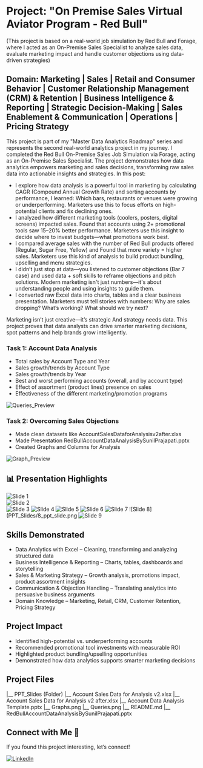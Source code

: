 # Project: "On Premise Sales Virtual Aviator Program - Red Bull" 
(This project is based on a real-world job simulation by Red Bull and Forage, where I acted as an On-Premise Sales Specialist to analyze sales data, evaluate marketing impact and handle customer objections using data-driven strategies)

## Domain: Marketing | Sales | Retail and Consumer Behavior | Customer Relationship Management (CRM) & Retention | Business Intelligence & Reporting |  Strategic Decision-Making | Sales Enablement & Communication | Operations | Pricing Strategy

This project is part of my "Master Data Analytics Roadmap" series and represents the second real-world analytics project in my journey. I completed the Red Bull On-Premise Sales Job Simulation via Forage, acting as an On-Premise Sales Specialist. The project demonstrates how data analytics empowers marketing and sales decisions, transforming raw sales data into actionable insights and strategies.
In this post:
* I explore how data analysis is a powerful tool in marketing by calculating CAGR (Compound Annual Growth Rate) and sorting accounts by performance, I learned: Which bars, restaurants or venues were growing or underperforming. Marketers use this to focus efforts on high-potential clients and fix declining ones.
* I analyzed how different marketing tools (coolers, posters, digital screens) impacted sales. Found that accounts using 2+ promotional tools saw 15–20% better performance. Marketers use this insight to decide where to invest budgets—what promotions work best.
* I compared average sales with the number of Red Bull products offered (Regular, Sugar Free, Yellow) and Found that more variety = higher sales. Marketers use this kind of analysis to build product bundling, upselling and menu strategies.
* I didn’t just stop at data—you listened to customer objections (Bar 7 case) and used data + soft skills to reframe objections and pitch solutions. Modern marketing isn't just numbers—it's about understanding people and using insights to guide them.
* I converted raw Excel data into charts, tables and a clear business presentation. Marketers must tell stories with numbers: Why are sales dropping? What’s working? What should we try next?

Marketing isn’t just creative—it’s strategic And strategy needs data. This project proves that data analysts can drive smarter marketing decisions, spot patterns and help brands grow intelligently.

### Task 1: Account Data Analysis
* Total sales by Account Type and Year
* Sales growth/trends by Account Type
* Sales growth/trends by Year
* Best and worst performing accounts (overall, and by account type)
* Effect of assortment (product lines) presence on sales
* Effectiveness of the different marketing/promotion programs

![Queries_Preview](Queries.png)

### Task 2: Overcoming Sales Objections
* Made clean datasets like AccountSalesDataforAnalysisv2after.xlxs
* Made Presentation RedBullAccountDataAnalysisBySunilPrajapati.pptx
* Created Graphs and Columns for Analysis

![Graph_Preview](Graphs.png)

## 📊 Presentation Highlights  

![Slide 1](PPT_Slides/1_ppt_slide.png)  
![Slide 2](PPT_Slides/2_ppt_slide.png)  
![Slide 3](PPT_Slides/3_ppt_slide.png)
![Slide 4](PPT_Slides/4_ppt_slide.png)
![Slide 5](PPT_Slides/5_ppt_slide.png)
![Slide 6](PPT_Slides/6_ppt_slide.png)
![Slide 7](PPT_Slides/7_ppt_slide.png)
![Slide 8](PPT_Slides/8_ppt_slide.png
![Slide 9](PPT_Slides/9_ppt_slide.png)

## Skills Demonstrated
* Data Analytics with Excel – Cleaning, transforming and analyzing structured data
* Business Intelligence & Reporting – Charts, tables, dashboards and storytelling
* Sales & Marketing Strategy – Growth analysis, promotions impact, product assortment insights
* Communication & Objection Handling – Translating analytics into persuasive business arguments
* Domain Knowledge – Marketing, Retail, CRM, Customer Retention, Pricing Strategy

## Project Impact
* Identified high-potential vs. underperforming accounts
* Recommended promotional tool investments with measurable ROI
* Highlighted product bundling/upselling opportunities
* Demonstrated how data analytics supports smarter marketing decisions

## Project Files
|__ PPT_Slides (Folder)
|__ Account Sales Data for Analysis v2.xlsx
|__ Account Sales Data for Analysis v2 after.xlsx
|__ Account Data Analysis Template.pptx
|__ Graphs.png
|__ Queries.png
|__ README.md
|__ RedBullAccountDataAnalysisBySunilPrajapati.pptx

## Connect with Me 🤝
If you found this project interesting, let’s connect!  

[![LinkedIn](https://img.shields.io/badge/LinkedIn-Follow%20Me-blue?logo=linkedin&style=for-the-badge)](https://www.linkedin.com/in/sunil-prajapati832)  

